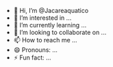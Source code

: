 - 👋 Hi, I’m @Jacareaquatico
- 👀 I’m interested in ...
- 🌱 I’m currently learning ...
- 💞️ I’m looking to collaborate on ...
- 📫 How to reach me ...
- 😄 Pronouns: ...
- ⚡ Fun fact: ...

<!---
Jacareaquatico/Jacareaquatico is a ✨ special ✨ repository because its `README.md` (this file) appears on your GitHub profile.
You can click the Preview link to take a look at your changes.
--->
